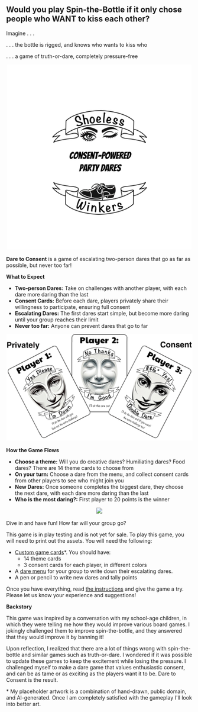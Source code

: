 <h2>Would you play Spin-the-Bottle if it only chose people who WANT to kiss each other?</h2>

Imagine . . .

. . . the bottle is rigged, and knows who wants to kiss who

. . . a game of truth-or-dare, completely pressure-free

<p align="center">
  <img src="https://github.com/DaringGames/DareToConsent/blob/main/Logo%20White%20BG.png?raw=true" width=500>
</p>

**Dare to Consent** is a game of escalating two-person dares that go as far as possible, but never too far!

**What to Expect**

 * **Two-person Dares:** Take on challenges with another player, with each dare more daring than the last
 * **Consent Cards:** Before each dare, players privately share their willingness to participate, ensuring full consent
 * **Escalating Dares:** The first dares start simple, but become more daring until your group reaches their limit
 * **Never too far:** Anyone can prevent dares that go to far

<p align="center">
  <img src="https://github.com/DaringGames/DareToConsent/blob/main/promo%20art/Consent%20Card%20Examples.png?raw=true" width=800>
</p>

**How the Game Flows**

 * **Choose a theme:** Will you do creative dares? Humiliating dares? Food dares? There are 14 theme cards to choose from
 * **On your turn:** Choose a dare from the menu, and collect consent cards from other players to see who might join you
 * **New Dares:** Once someone completes the biggest dare, they choose the next dare, with each dare more daring than the last
 * **Who is the most daring?:** First player to 20 points is the winner

<p align="center">
  <img src="https://github.com/DaringGames/DareToConsent/blob/main/promo%20art/Theme%20Card%20Examples.png?raw=true" width=800>
</p>

Dive in and have fun! How far will your group go?


This game is in play testing and is not yet for sale. To play this game, you will need to print out the assets. You will need the following:
* [Custom game cards](https://github.com/DaringGames/DareToConsent/blob/main/Cards/HomePrinting.pdf)*. You should have:
  * 14 theme cards
  * 3 consent cards for each player, in different colors
* A [dare menu](https://github.com/DaringGames/DareToConsent/blob/main/PDFs/Dare%20Menu.pdf) for your group to write down their escalating dares.
* A pen or pencil to write new dares and tally points

Once you have everything, read [the instructions](https://github.com/DaringGames/DareToConsent/blob/main/PDFs/InstructionsBooklet.pdf) and give the game a try. Please let us know your experience and suggestions!


**Backstory**

This game was inspired by a conversation with my school-age children, in which they were telling me how they would improve various board games. I jokingly challenged them to improve spin-the-bottle, and they answered that they would improve it by banning it!

Upon reflection, I realized that there are a lot of things wrong with spin-the-bottle and similar games such as truth-or-dare. I wondered if it was possible to update these games to keep the excitement while losing the pressure. I challenged myself to make a dare game that values enthusiastic consent, and can be as tame or as exciting as the players want it to be. Dare to Consent is the result.

\* My placeholder artwork is a combination of hand-drawn, public domain, and AI-generated. Once I am completely satisfied with the gameplay I'll look into better art.
